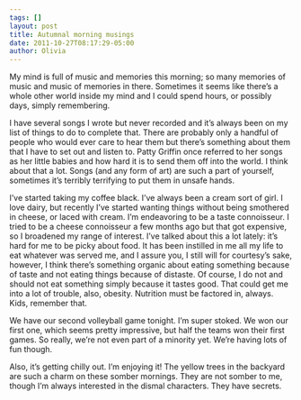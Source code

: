 ```yaml
---
tags: []
layout: post
title: Autumnal morning musings
date: 2011-10-27T08:17:29-05:00
author: Olivia
---
```


My mind is full of music and memories this morning; so many memories of music and music of memories in there. Sometimes it seems like there’s a whole other world inside my mind and I could spend hours, or possibly days, simply remembering.

I have several songs I wrote but never recorded and it’s always been on my list of things to do to complete that. There are probably only a handful of people who would ever care to hear them but there’s something about them that I have to set out and listen to. Patty Griffin once referred to her songs as her little babies and how hard it is to send them off into the world. I think about that a lot. Songs (and any form of art) are such a part of yourself, sometimes it’s terribly terrifying to put them in unsafe hands.

I’ve started taking my coffee black. I’ve always been a cream sort of girl. I love dairy, but recently I’ve started wanting things without being smothered in cheese, or laced with cream. I’m endeavoring to be a taste connoisseur. I tried to be a cheese connoisseur a few months ago but that got expensive, so I broadened my range of interest. I’ve talked about this a lot lately: it’s hard for me to be picky about food. It has been instilled in me all my life to eat whatever was served me, and I assure you, I still will for courtesy’s sake, however, I think there’s something organic about eating something because of taste and not eating things because of distaste. Of course, I do not and should not eat something simply because it tastes good. That could get me into a lot of trouble, also, obesity. Nutrition must be factored in, always. Kids, remember that.

We have our second volleyball game tonight. I’m super stoked. We won our first one, which seems pretty impressive, but half the teams won their first games. So really, we’re not even part of a minority yet. We’re having lots of fun though.

Also, it’s getting chilly out. I’m enjoying it! The yellow trees in the backyard are such a charm on these somber mornings. They are not somber to me, though I’m always interested in the dismal characters. They have secrets.
